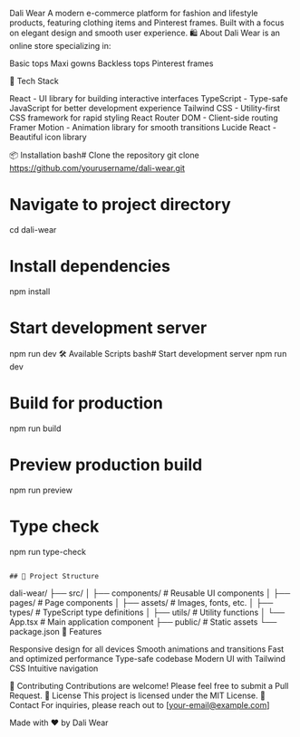 Dali Wear
A modern e-commerce platform for fashion and lifestyle products, featuring clothing items and Pinterest frames. Built with a focus on elegant design and smooth user experience.
🛍️ About
Dali Wear is an online store specializing in:

Basic tops
Maxi gowns
Backless tops
Pinterest frames

🚀 Tech Stack

React - UI library for building interactive interfaces
TypeScript - Type-safe JavaScript for better development experience
Tailwind CSS - Utility-first CSS framework for rapid styling
React Router DOM - Client-side routing
Framer Motion - Animation library for smooth transitions
Lucide React - Beautiful icon library

📦 Installation
bash# Clone the repository
git clone https://github.com/yourusername/dali-wear.git

# Navigate to project directory
cd dali-wear

# Install dependencies
npm install

# Start development server
npm run dev
🛠️ Available Scripts
bash# Start development server
npm run dev

# Build for production
npm run build

# Preview production build
npm run preview

# Type check
npm run type-check
```

## 📁 Project Structure
```
dali-wear/
├── src/
│   ├── components/     # Reusable UI components
│   ├── pages/          # Page components
│   ├── assets/         # Images, fonts, etc.
│   ├── types/          # TypeScript type definitions
│   ├── utils/          # Utility functions
│   └── App.tsx         # Main application component
├── public/             # Static assets
└── package.json
🎨 Features

Responsive design for all devices
Smooth animations and transitions
Fast and optimized performance
Type-safe codebase
Modern UI with Tailwind CSS
Intuitive navigation

🤝 Contributing
Contributions are welcome! Please feel free to submit a Pull Request.
📄 License
This project is licensed under the MIT License.
📧 Contact
For inquiries, please reach out to [your-email@example.com]

Made with ❤️ by Dali Wear
